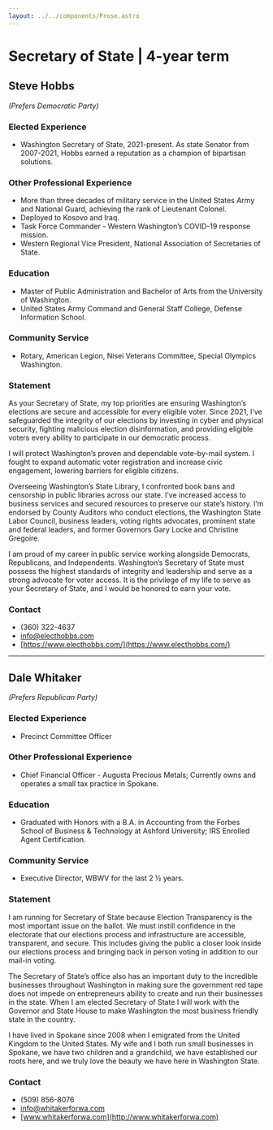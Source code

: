```yaml
---
layout: ../../components/Prose.astro
---
```


# Secretary of State | 4-year term

## Steve Hobbs  
*(Prefers Democratic Party)*  

### Elected Experience  
- Washington Secretary of State, 2021-present. As state Senator from 2007-2021, Hobbs earned a reputation as a champion of bipartisan solutions.

### Other Professional Experience  
- More than three decades of military service in the United States Army and National Guard, achieving the rank of Lieutenant Colonel.  
- Deployed to Kosovo and Iraq.  
- Task Force Commander - Western Washington’s COVID-19 response mission.  
- Western Regional Vice President, National Association of Secretaries of State.

### Education  
- Master of Public Administration and Bachelor of Arts from the University of Washington.  
- United States Army Command and General Staff College, Defense Information School.

### Community Service  
- Rotary, American Legion, Nisei Veterans Committee, Special Olympics Washington.

### Statement  
As your Secretary of State, my top priorities are ensuring Washington’s elections are secure and accessible for every eligible voter. Since 2021, I’ve safeguarded the integrity of our elections by investing in cyber and physical security, fighting malicious election disinformation, and providing eligible voters every ability to participate in our democratic process.  

I will protect Washington’s proven and dependable vote-by-mail system. I fought to expand automatic voter registration and increase civic engagement, lowering barriers for eligible citizens.  

Overseeing Washington’s State Library, I confronted book bans and censorship in public libraries across our state. I’ve increased access to business services and secured resources to preserve our state’s history. I’m endorsed by County Auditors who conduct elections, the Washington State Labor Council, business leaders, voting rights advocates, prominent state and federal leaders, and former Governors Gary Locke and Christine Gregoire.  

I am proud of my career in public service working alongside Democrats, Republicans, and Independents. Washington’s Secretary of State must possess the highest standards of integrity and leadership and serve as a strong advocate for voter access. It is the privilege of my life to serve as your Secretary of State, and I would be honored to earn your vote.

### Contact  
- (360) 322-4637  
- info@electhobbs.com  
- [https://www.electhobbs.com/](https://www.electhobbs.com/)

---

## Dale Whitaker  
*(Prefers Republican Party)*  

### Elected Experience  
- Precinct Committee Officer

### Other Professional Experience  
- Chief Financial Officer - Augusta Precious Metals; Currently owns and operates a small tax practice in Spokane.

### Education  
- Graduated with Honors with a B.A. in Accounting from the Forbes School of Business & Technology at Ashford University; IRS Enrolled Agent Certification.

### Community Service  
- Executive Director, WBWV for the last 2 ½ years.

### Statement  
I am running for Secretary of State because Election Transparency is the most important issue on the ballot. We must instill confidence in the electorate that our elections process and infrastructure are accessible, transparent, and secure. This includes giving the public a closer look inside our elections process and bringing back in person voting in addition to our mail-in voting.  

The Secretary of State’s office also has an important duty to the incredible businesses throughout Washington in making sure the government red tape does not impede on entrepreneurs ability to create and run their businesses in the state. When I am elected Secretary of State I will work with the Governor and State House to make Washington the most business friendly state in the country.  

I have lived in Spokane since 2008 when I emigrated from the United Kingdom to the United States. My wife and I both run small businesses in Spokane, we have two children and a grandchild, we have established our roots here, and we truly love the beauty we have here in Washington State.

### Contact  
- (509) 856-8076  
- info@whitakerforwa.com  
- [www.whitakerforwa.com](http://www.whitakerforwa.com)


